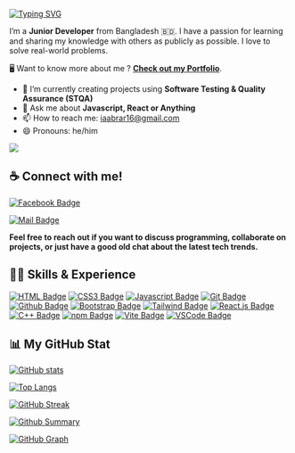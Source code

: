 [![Typing SVG](https://readme-typing-svg.demolab.com?font=Fira+Code&weight=700&size=32&duration=3000&pause=1000&color=0D1117&random=false&width=500&lines=HI+I'M+ISMAIL+AABRAR)](https://github.com/iaabrar16)

I’m a **Junior Developer** from Bangladesh 🇧🇩. I have a passion for learning and sharing my knowledge with others as publicly as possible. I love to solve real-world problems.

🖥️ Want to know more about me ? [**Check out my Portfolio**](https://iaabrar16.github.io/iaabrar.com).

<!-- - 🔭 I’m currently working on **Backend** -->

- 🌱 I’m currently creating projects using **Software Testing & Quality Assurance (STQA)** 
- 💬 Ask me about **Javascript, React or Anything**
- 📫 How to reach me: [iaabrar16@gmail.com](mailto:iaabrar16@gmail.com)
- 😄 Pronouns: he/him

[![](https://visitcount.itsvg.in/api?id=iaabrar16&label=Profile%20Views&color=0&icon=1&pretty=true)](https://github.com/iaabrar16)

##

## ☕ Connect with me!

[![Facebook Badge](https://img.shields.io/badge/Facebook-1877F2?style=for-the-badge&logo=facebook&logoColor=white)](https://www.facebook.com/I.Aabrar/)

<!-- [![Twitter Badge](https://img.shields.io/badge/Twitter-1A8CD8?style=for-the-badge&logo=twitter&logoColor=white)](https://twitter.com/)
[![Telegram Badge](https://img.shields.io/badge/Telegram-25A2E0?style=for-the-badge&logo=telegram&logoColor=white)](https://t.me/) -->

[![Mail Badge](https://img.shields.io/badge/Gmail-D23F34?style=for-the-badge&logo=gmail&logoColor=white)](mailto:iaabrar16@gmail.com)

**Feel free to reach out if you want to discuss programming, collaborate on projects, or just have a good old chat about the latest tech trends.**

##

## 👨‍💻 Skills & Experience

[![HTML Badge](https://img.shields.io/badge/HTML5-D94423?style=for-the-badge&labelColor=202020&logo=html5&logoColor=D94423)](#)
[![CSS3 Badge](https://img.shields.io/badge/CSS3-2465F1?style=for-the-badge&labelColor=202020&logo=css3&logoColor=2465F1)](#)
[![Javascript Badge](https://img.shields.io/badge/Javascript-FCDC00?style=for-the-badge&labelColor=202020&logo=javascript&logoColor=FCDC00)](#)
[![Git Badge](https://img.shields.io/badge/Git-F75029?style=for-the-badge&labelColor=202020&logo=git&logoColor=F75029)](#)
[![Github Badge](https://img.shields.io/badge/Github-1F2328?style=for-the-badge&logo=github&logoColor=white)](#)
[![Bootstrap Badge](https://img.shields.io/badge/Bootstrap-7532F9?style=for-the-badge&labelColor=202020&logo=bootstrap&logoColor=7532F9)](#)
[![Tailwind Badge](https://img.shields.io/badge/Tailwind_CSS-38BDF8?style=for-the-badge&labelColor=202020&logo=tailwindcss&logoColor=38BDF8)](#)
[![React.js Badge](https://img.shields.io/badge/React.js-61DBFB?style=for-the-badge&labelColor=202020&logo=react&logoColor=61DBFB)](#)
[![C++ Badge](https://img.shields.io/badge/C%2B%2B-659BD3?style=for-the-badge&labelColor=202020&logo=c%2B%2B&logoColor=659BD3)](#)
[![npm Badge](https://img.shields.io/badge/npm-CB3837?style=for-the-badge&labelColor=202020&logo=npm&logoColor=CB3837)](#)
[![Vite Badge](https://img.shields.io/badge/Vite-A735F2?style=for-the-badge&labelColor=202020&logo=vite&logoColor=F2BE22)](#)
[![VSCode Badge](https://img.shields.io/badge/Visual_Studio-22A6F1?style=for-the-badge&labelColor=202020&logo=visualstudio&logoColor=22A6F1)](#)

##

## 📊 My GitHub Stat

[![GitHub stats](https://github-readme-stats.vercel.app/api?username=iaabrar16&show_icons=true&theme=react&card_width=450)](https://github.com/iaabrar16)

[![Top Langs](https://github-readme-stats.vercel.app/api/top-langs/?username=iaabrar16&langs_count=10&theme=react&card_width=450)](https://github.com/iaabrar16)

[![GitHub Streak](https://github-readme-streak-stats.herokuapp.com?user=iaabrar16&theme=react&card_width=450&show_icons=true)](https://github.com/iaabrar16)

[![Github Summary](https://github-profile-summary-cards.vercel.app/api/cards/profile-details?username=iaabrar16&theme=react)](https://github.com/iaabrar16)

[![GitHub Graph](https://github-readme-activity-graph.vercel.app/graph?username=iaabrar16&custom_title=iaabrar16's%20GitHub%20Activity%20Graph&theme=react-dark&area=true)](https://github.com/iaabrar16)
